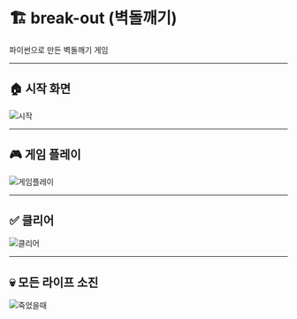 # 🏗 break-out (벽돌깨기)  
파이썬으로 만든 벽돌깨기 게임  

---

## 🏠 시작 화면  
![시작](https://github.com/HaruNine/break-out/assets/149753122/f50718f5-a98e-4939-8c87-20f2eb1df386)  

---

## 🎮 게임 플레이  
![게임플레이](https://github.com/HaruNine/break-out/assets/149753122/f59544ab-ac4a-4f41-a876-d7a4b61a58ae)  

---

## ✅ 클리어  
![클리어](https://github.com/HaruNine/break-out/assets/149753122/76bbb667-84d9-426a-8310-622ffbec5364)  

---

## 💀 모든 라이프 소진  
![죽었을때](https://github.com/HaruNine/break-out/assets/149753122/728dad70-ef2d-4941-84e5-15a2c012c8b9)  
